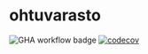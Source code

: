 # ohtuvarasto

![GHA workflow badge](https://github.com/Vezoth/ohtuvarasto/workflows/CI/badge.svg)
[![codecov](https://codecov.io/github/Vezoth/ohtuvarasto/graph/badge.svg?token=2GTMS38Q1S)](https://codecov.io/github/Vezoth/ohtuvarasto)
